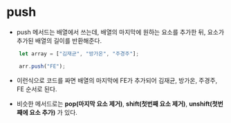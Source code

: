 # push

- push 메서드는 배열에서 쓰는데, 배열의 마지막에 원하는 요소를 추가한 뒤, 요소가 추가된 배열의 길이를 반환해준다.

``` js
    let array = ["김재균", "방가온", "주경주"];

    arr.push("FE");
```

- 이런식으로 코드를 짜면 배열의 마지막에 FE가 추가되어 김재균, 방가온, 주경주, FE 순서로 된다.

- 비슷한 메서드로는 **pop(마지막 요소 제거)**, **shift(첫번째 요소 제거)**, **unshift(첫번째에 요소 추가)** 가 있다.